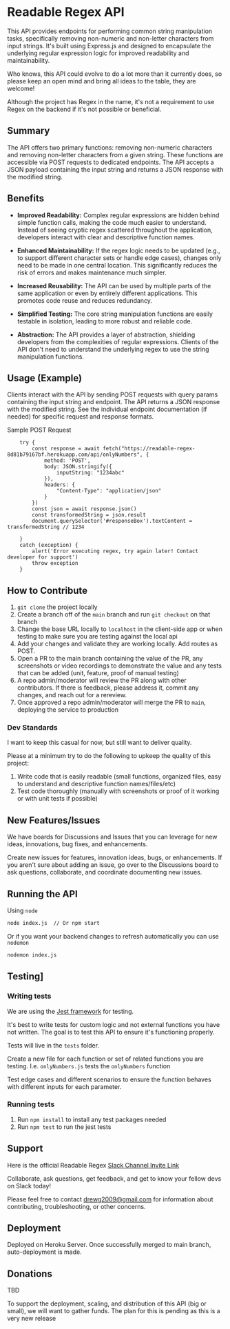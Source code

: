 # Readable Regex API

This API provides endpoints for performing common string manipulation tasks, specifically removing non-numeric and non-letter characters from input strings. It's built using Express.js and designed to encapsulate the underlying regular expression logic for improved readability and maintainability.

Who knows, this API could evolve to do a lot more than it currently does, so please keep an open mind and bring all ideas to the table, they are welcome!

Although the project has Regex in the name, it's not a requirement to use Regex on the backend if it's not possible or beneficial.

## Summary

The API offers two primary functions: removing non-numeric characters and removing non-letter characters from a given string. These functions are accessible via POST requests to dedicated endpoints. The API accepts a JSON payload containing the input string and returns a JSON response with the modified string.

## Benefits

*   **Improved Readability:** Complex regular expressions are hidden behind simple function calls, making the code much easier to understand. Instead of seeing cryptic regex scattered throughout the application, developers interact with clear and descriptive function names.

*   **Enhanced Maintainability:** If the regex logic needs to be updated (e.g., to support different character sets or handle edge cases), changes only need to be made in one central location. This significantly reduces the risk of errors and makes maintenance much simpler.

*   **Increased Reusability:** The API can be used by multiple parts of the same application or even by entirely different applications. This promotes code reuse and reduces redundancy.

*   **Simplified Testing:** The core string manipulation functions are easily testable in isolation, leading to more robust and reliable code.

*   **Abstraction:** The API provides a layer of abstraction, shielding developers from the complexities of regular expressions. Clients of the API don't need to understand the underlying regex to use the string manipulation functions.

## Usage (Example)

Clients interact with the API by sending POST requests with query params containing the input string and endpoint. The API returns a JSON response with the modified string. See the individual endpoint documentation (if needed) for specific request and response formats.

Sample POST Request 

```
    try {
        const response = await fetch("https://readable-regex-8d81b79167bf.herokuapp.com/api/onlyNumbers", {
            method: 'POST',
            body: JSON.stringify({
                inputString: "1234abc"
            }),
            headers: {
                "Content-Type": "application/json"
            }
        })
        const json = await response.json()
        const transformedString = json.result
        document.querySelector('#responseBox').textContent = transformedString // 1234

    }
    catch (exception) {
        alert('Error executing regex, try again later! Contact developer for support')
        throw exception
    }
```

## How to Contribute

1. `git clone` the project locally
2. Create a branch off of the `main` branch and run `git checkout` on that branch
3. Change the base URL locally to `localhost` in the client-side app or when testing to make sure you are testing against the local api
4. Add your changes and validate they are working locally. Add routes as POST.
5. Open a PR to the main branch containing the value of the PR, any screenshots or video recordings to demonstrate the value and any tests that can be added (unit, feature, proof of manual testing)
6. A repo admin/moderator will review the PR along with other contributors. If there is feedback, please address it, commit any changes, and reach out for a rereview.
7. Once approved a repo admin/moderator will merge the PR to `main`, deploying the service to production

### Dev Standards

I want to keep this casual for now, but still want to deliver quality. 

Please at a minimum try to do the following to upkeep the quality of this project: 

1. Write code that is easily readable (small functions, organized files, easy to understand and descriptive function names/files/etc)
2. Test code thoroughly (manually with screenshots or proof of it working or with unit tests if possible)

## New Features/Issues

We have boards for Discussions and Issues that you can leverage for new ideas, innovations, bug fixes, and enhancements. 

Create new issues for features, innovation ideas, bugs, or enhancements. If you aren't sure about adding an issue, go over to the Discussions board to ask questions, collaborate, and coordinate documenting new issues. 

## Running the API

Using `node`  
```bash
node index.js  // Or npm start
```
Or if you want your backend changes to refresh automatically you can use `nodemon`
```bash
nodemon index.js
```

## Testing]

### Writing tests

We are using the [Jest framework](https://jestjs.io/) for testing.

It's best to write tests for custom logic and not external functions you have not written. 
The goal is to test this API to ensure it's functioning properly. 

Tests will live in the `tests` folder. 

Create a new file for each function or set of related functions you are testing. I.e. `onlyNumbers.js` tests the `onlyNumbers` function

Test edge cases and different scenarios to ensure the function behaves with different inputs for each parameter. 


### Running tests 

1. Run `npm install` to install any test packages needed
2. Run `npm test` to run the jest tests


## Support

Here is the official Readable Regex [Slack Channel Invite Link](https://join.slack.com/t/readableregex/shared_invite/zt-2zdksij4k-wEYXgPNSFOWXYlNM3CSq0Q)

Collaborate, ask questions, get feedback, and get to know your fellow devs on Slack today!

Please feel free to contact drewg2009@gmail.com for information about contributing, troubleshooting, or other concerns.

## Deployment

Deployed on Heroku Server. Once successfully merged to main branch, auto-deployment is made. 

## Donations

TBD 

To support the deployment, scaling, and distribution of this API (big or small), we will want to gather funds.
The plan for this is pending as this is a very new release
